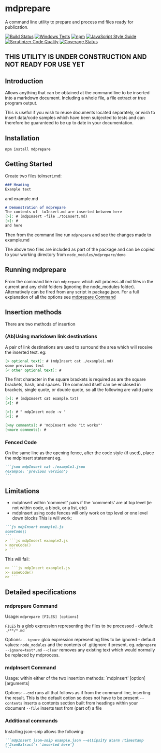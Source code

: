 # mdprepare

A command line utility to prepare and process md files ready for publication.

[![Build Status](https://travis-ci.org/bkp7/mdprepare.svg?branch=master)](https://travis-ci.org/bkp7/mdprepare) [![Windows Tests](https://img.shields.io/appveyor/ci/bkp7/mdprepare/master.svg?label=Windows%20build)](https://ci.appveyor.com/project/bkp7/mdprepare) [![npm](https://img.shields.io/npm/v/npm.svg)](https://www.npmjs.com/package/@bkp7/mdprepare) [![JavaScript Style Guide](https://img.shields.io/badge/code_style-standard-brightgreen.svg)](https://standardjs.com) [![Scrutinizer Code Quality](https://scrutinizer-ci.com/g/bkp7/mdprepare/badges/quality-score.png?b=master)](https://scrutinizer-ci.com/g/bkp7/mdprepare/?branch=master) [![Coverage Status](https://coveralls.io/repos/github/bkp7/mdprepare/badge.svg?branch=master)](https://coveralls.io/github/bkp7/mdprepare?branch=master)

## THIS UTILITY IS UNDER CONSTRUCTION AND NOT READY FOR USE YET

## Introduction
Allows anything that can be obtained at the command line to be inserted into a markdown document. Including a whole file, a file extract or true program output.

This is useful if you wish to reuse documents located separately, or wish to insert data/code samples which have been subjected to tests and can therefore be guaranteed to be up to date in your documentation.

## Installation

`npm install mdprepare`

## Getting Started

Create two files
toInsert.md:
```markdown
### Heading
Example text
```

and example.md
```markdown
# Demonstration of mdprepare
The contents of  toInsert.md are inserted between here
[>]: # (mdpInsert -file ./toInsert.md)
[<]: #
and here
```

Then from the command line run `mdprepare` and see the changes made to example.md

The above two files are included as part of the package and can be copied to your working directory from `node_modules/mdprepare/demo`

## Running mdprepare

From the command line run `mdprepare` which will process all md files in the current and any child folders (ignoring the node_modules folder). Alternatively can be fired from any script in package.json. For a full explanation of all the options see [mdprepare Command](#mdprepare-command)

## Insertion methods

There are two methods of insertion

### (Ab)Using markdown link destinations

A pair of link destinations are used to surround the area which will receive the inserted text. eg:
````markdown
[> optional text]: # (mdpInsert cat ./example1.md)
some previous text
[< other optional text]: #
````
The first character in the square brackets is required as are the square brackets, hash, and spaces. The command itself can be enclosed in brackets, single quote, or double quote, so all the following are valid pairs:
````markdown
[>]: # (mdpInsert cat example.txt)
[<]: #

[>]: # " mdpInsert node -v "
[<]: #

[>my comments]: # 'mdpInsert echo "it works"'
[<more comments]: #
````

### Fenced Code

On the same line as the opening fence, after the code style (if used), place the mdpInsert statement eg.
````markdown
```json mdpInsert cat ./example1.json
{example: 'previous version'}
```
````

## Limitations

- mdpInsert within 'comment' pairs if the 'comments' are at top level (ie not within code, a block, or a list, etc)
- mdpInsert using code fences will only work on top level or one level down blocks
This is will work:
````md
```js mdpInsert example1.js
someCode()
```
> ```js mdpInsert example2.js
> moreCode()
> ```
````
This will fail:
````md
>> ```js mdpInsert example1.js
>> someCode()
>> ```
````

## Detailed specifications

### mdprepare Command

Usage: `mdprepare [FILES] [options]`

`FILES` is a glob expression representing the files to be processed - default: `./**/*.md`

Options:
`--ignore` glob expression representing files to be ignored - default values: `node_modules` and the contents of .gitignore if present. eg. `mdprepare --ignore=test*.md`
`--clear` removes any existing text which would normally be replaced by mdprocess.

### mdpInsert Command

Usage: within either of the two insertion methods: `mdpInsert' [option] [arguments]

Options:
`--cmd` runs all that follows as if from the command line, inserting the result. This is the default option so does not have to be present
`--contents` inserts a contents section built from headings within your document
`--file` inserts text from (part of) a file

### Additional commands

Installing json-snip allows the following:
````markdown
```mdpInsert json-snip example.json --ellipsify alarm !timestamp
{'JsonExtract': 'inserted here'}
```
````





